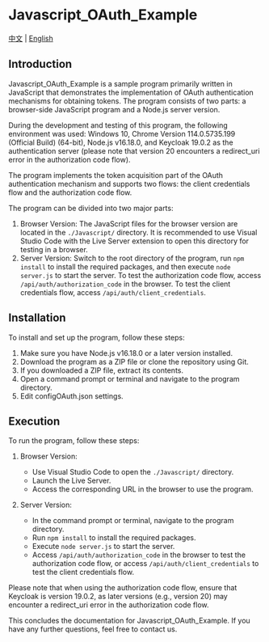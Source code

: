 # Javascript_OAuth_Example

[中文](https://github.com/kevin20888802/Javascript_OAuth_Example/blob/main/README.md) | [English](https://github.com/kevin20888802/Javascript_OAuth_Example/blob/main/README_ENG.md)

## Introduction

Javascript_OAuth_Example is a sample program primarily written in JavaScript that demonstrates the implementation of OAuth authentication mechanisms for obtaining tokens. The program consists of two parts: a browser-side JavaScript program and a Node.js server version.

During the development and testing of this program, the following environment was used: Windows 10, Chrome Version 114.0.5735.199 (Official Build) (64-bit), Node.js v16.18.0, and Keycloak 19.0.2 as the authentication server (please note that version 20 encounters a redirect_uri error in the authorization code flow).

The program implements the token acquisition part of the OAuth authentication mechanism and supports two flows: the client credentials flow and the authorization code flow.

The program can be divided into two major parts:

1. Browser Version: The JavaScript files for the browser version are located in the `./Javascript/` directory. It is recommended to use Visual Studio Code with the Live Server extension to open this directory for testing in a browser.
2. Server Version: Switch to the root directory of the program, run `npm install` to install the required packages, and then execute `node server.js` to start the server. To test the authorization code flow, access `/api/auth/authorization_code` in the browser. To test the client credentials flow, access `/api/auth/client_credentials`.

## Installation

To install and set up the program, follow these steps:

1. Make sure you have Node.js v16.18.0 or a later version installed.
2. Download the program as a ZIP file or clone the repository using Git.
3. If you downloaded a ZIP file, extract its contents.
4. Open a command prompt or terminal and navigate to the program directory.
5. Edit configOAuth.json settings.

## Execution

To run the program, follow these steps:

1. Browser Version:
   - Use Visual Studio Code to open the `./Javascript/` directory.
   - Launch the Live Server.
   - Access the corresponding URL in the browser to use the program.

2. Server Version:
   - In the command prompt or terminal, navigate to the program directory.
   - Run `npm install` to install the required packages.
   - Execute `node server.js` to start the server.
   - Access `/api/auth/authorization_code` in the browser to test the authorization code flow, or access `/api/auth/client_credentials` to test the client credentials flow.

Please note that when using the authorization code flow, ensure that Keycloak is version 19.0.2, as later versions (e.g., version 20) may encounter a redirect_uri error in the authorization code flow.

This concludes the documentation for Javascript_OAuth_Example. If you have any further questions, feel free to contact us.
